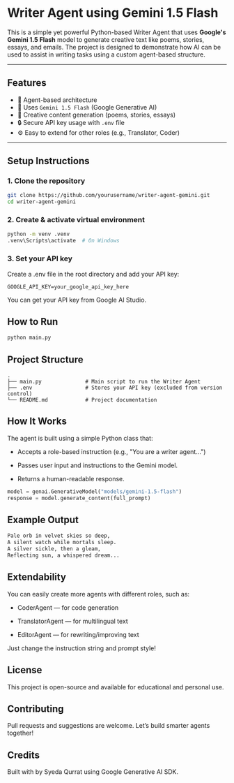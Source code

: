 # Writer Agent using Gemini 1.5 Flash
This is a simple yet powerful Python-based Writer Agent that uses **Google's Gemini 1.5 Flash** model to generate creative text like poems, stories, essays, and emails. The project is designed to demonstrate how AI can be used to assist in writing tasks using a custom agent-based structure.

---
## Features

- 🤖 Agent-based architecture
- 🧠 Uses `Gemini 1.5 Flash` (Google Generative AI)
- 📝 Creative content generation (poems, stories, essays)
- 🔒 Secure API key usage with `.env` file
- ⚙️ Easy to extend for other roles (e.g., Translator, Coder)

---
##  Setup Instructions

### 1. Clone the repository

``` bash
git clone https://github.com/yourusername/writer-agent-gemini.git
cd writer-agent-gemini
```

### 2. Create & activate virtual environment

```bash
python -m venv .venv
.venv\Scripts\activate  # On Windows
```

### 3. Set your API key

Create a .env file in the root directory and add your API key:

```
GOOGLE_API_KEY=your_google_api_key_here
```
You can get your API key from Google AI Studio.

## How to Run
```bash
python main.py
```

## Project Structure

```
.
├── main.py              # Main script to run the Writer Agent
├── .env                 # Stores your API key (excluded from version control)
└── README.md            # Project documentation
```
## How It Works
The agent is built using a simple Python class that:

- Accepts a role-based instruction (e.g., "You are a writer agent...")

- Passes user input and instructions to the Gemini model.

- Returns a human-readable response.

```python
model = genai.GenerativeModel("models/gemini-1.5-flash")
response = model.generate_content(full_prompt)
```
## Example Output
```bash
Pale orb in velvet skies so deep,  
A silent watch while mortals sleep.  
A silver sickle, then a gleam,  
Reflecting sun, a whispered dream...
```
##  Extendability
You can easily create more agents with different roles, such as:

- CoderAgent — for code generation

- TranslatorAgent — for multilingual text

- EditorAgent — for rewriting/improving text

Just change the instruction string and prompt style!

##  License
This project is open-source and available for educational and personal use.

## Contributing
Pull requests and suggestions are welcome. Let’s build smarter agents together!

## Credits

Built with  by Syeda Qurrat using Google Generative AI SDK.